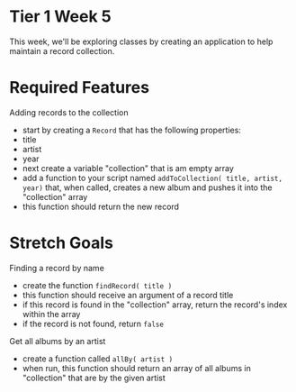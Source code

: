 Tier 1 Week 5
===

This week, we'll be exploring classes by creating an application to help maintain a record collection.

Required Features
===

Adding records to the collection

- start by creating a ```Record``` that has the following properties:
 - title
 - artist
 - year
- next create a variable "collection" that is am empty array
- add a function to your script named ```addToCollection( title, artist, year)``` that, when called, creates a new album and pushes it into the "collection" array
- this function should return the new record

Stretch Goals
===

Finding a record by name

- create the function ```findRecord( title )```
- this function should receive an argument of a record title
- if this record is found in the "collection" array, return the record's index within the array
- if the record is not found, return ```false```

Get all albums by an artist

- create a function called ```allBy( artist )```
- when run, this function should return an array of all albums in "collection" that are by the given artist 
